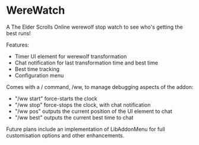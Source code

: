 # WereWatch
A The Elder Scrolls Online werewolf stop watch to see who's getting the best runs!

Features:
* Timer UI element for werewolf transformation
* Chat notification for last transformation time and best time
* Best time tracking
* Configuration menu

Comes with a / command, /ww, to manage debugging aspects of the addon:
* "/ww start" force-starts the clock
* "/ww stop" force-stops the clock, with chat notification
* "/ww pos" outputs the current position of the UI element to chat
* "/ww best" outputs the current best time to chat

Future plans include an implementation of LibAddonMenu for full customisation options and other enhancements.
